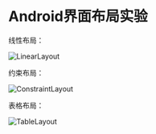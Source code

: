 # Android界面布局实验

线性布局：

![**LinearLayout**](https://github.com/yoooogaaaa/Android/blob/master/layout/LinearLayout.png?raw=true)

约束布局：

![**ConstraintLayout**](https://github.com/yoooogaaaa/Android/blob/master/layout/ConstraintLayout.png?raw=true)

表格布局：

![**TableLayout**](https://github.com/yoooogaaaa/Android/blob/master/layout/TableLayout.png?raw=true)

